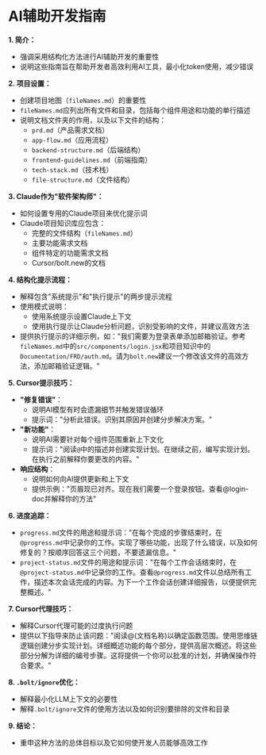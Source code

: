 # AI辅助开发指南

**1. 简介：**
* 强调采用结构化方法进行AI辅助开发的重要性
* 说明这些指南旨在帮助开发者高效利用AI工具，最小化token使用，减少错误

**2. 项目设置：**
* 创建项目地图（`fileNames.md`）的重要性
* `fileNames.md`应列出所有文件和目录，包括每个组件用途和功能的单行描述
* 说明文档文件夹的作用，以及以下文件的结构：
  - `prd.md`（产品需求文档）
  - `app-flow.md`（应用流程）
  - `backend-structure.md`（后端结构）
  - `frontend-guidelines.md`（前端指南）
  - `tech-stack.md`（技术栈）
  - `file-structure.md`（文件结构）

**3. Claude作为"软件架构师"：**
* 如何设置专用的Claude项目来优化提示词
* Claude项目知识库应包含：
  - 完整的文件结构（`fileNames.md`）
  - 主要功能需求文档
  - 组件特定的功能需求文档
  - Cursor/bolt.new的文档

**4. 结构化提示流程：**
* 解释包含"系统提示"和"执行提示"的两步提示流程
* 使用模式说明：
  - 使用系统提示设置Claude上下文
  - 使用执行提示让Claude分析问题，识别受影响的文件，并建议高效方法
* 提供执行提示的详细示例，如："我们需要为登录表单添加邮箱验证。参考`fileNames.md`中的`src/components/login.jsx`和项目知识中的`Documentation/FRD/auth.md`。请为`bolt.new`建议一个修改该文件的高效方法，添加邮箱验证逻辑。"

**5. Cursor提示技巧：**
* **"修复错误"**：
  - 说明AI模型有时会遗漏细节并触发错误循环
  - 提示词："分析此错误。识别其原因并创建分步解决方案。"
* **"新功能"**：
  - 说明AI需要针对每个组件范围重新上下文化
  - 提示词："阅读`@`中的描述并创建实现计划。在继续之前，编写实现计划。在执行之前解释你要更改的内容。"
* **响应结构**：
  - 说明如何向AI提供更新和上下文
  - 提供示例："页眉现已对齐。现在我们需要一个登录按钮。查看@login-doc并解释你的方法"

**6. 进度追踪：**
* `progress.md`文件的用途和提示词："在每个完成的步骤结束时，在`@progress.md`中记录你的工作。实现了哪些功能，出现了什么错误，以及如何修复的？按顺序回答这三个问题，不要遗漏信息。"
* `project-status.md`文件的用途和提示词："在每个工作会话结束时，在`@project-status.md`中记录你的工作。查看`@progress.md`文件以总结所有工作，描述本次会话完成的内容。为下一个工作会话创建详细报告，以便提供完整概述。"

**7. Cursor代理技巧：**
* 解释Cursor代理可能的过度执行问题
* 提供以下指导来防止该问题："阅读@(文档名称)以确定函数范围。使用思维链逻辑创建分步实现计划。详细概述功能的每个部分，提供高层次概述。将这些部分分解为详细的编号步骤。这将提供一个你可以批准的计划，并确保操作符合要求。"

**8. `.bolt/ignore`优化：**
* 解释最小化LLM上下文的必要性
* 解释`.bolt/ignore`文件的使用方法以及如何识别要排除的文件和目录

**9. 结论：**
* 重申这种方法的总体目标以及它如何使开发人员能够高效工作
